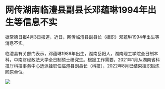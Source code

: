# 网传湖南临澧县副县长邓蕴琳1994年出生等信息不实

据常德日报4月3日报道，近日，网传临澧县副县长（挂职）邓蕴琳1994年出生等消息不实。

临澧县有关部门表示，邓蕴琳1986年出生，湖南岳阳人，湖南理工学院全日制本科，中南财经政法大学全日制硕士研究生。根据工作需要，2021年1月从湖南省科技厅科技事务中心选派挂职任临澧县副县长（科技），2022年8月已结束挂职锻炼回原单位。

![](https://inews.gtimg.com/news_bt/OGoi0NtbyjmsUfZjuwsPaFM3cnN7HeZc46cpMdiXprgEoAA/1000)

